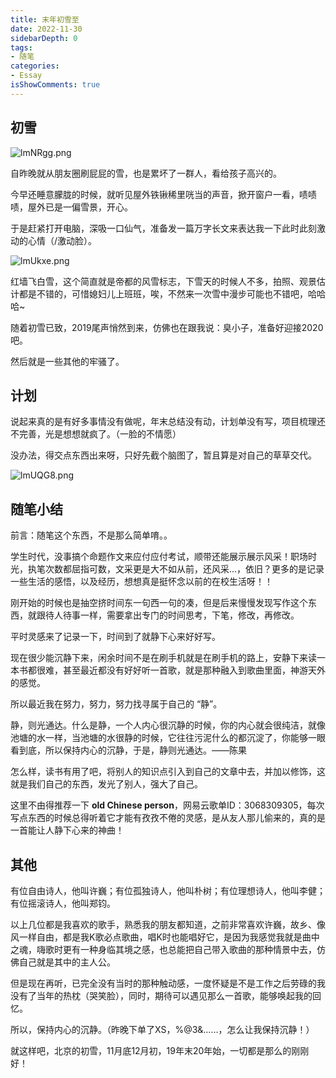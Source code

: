 ```yaml
---
title: 末年初雪至
date: 2022-11-30
sidebarDepth: 0
tags:
- 随笔
categories:
- Essay
isShowComments: true
---
```


<Boxx/>

## 初雪

![lmNRgg.png](https://s2.ax1x.com/2019/12/28/lmNRgg.png)

自昨晚就从朋友圈刷屁屁的雪，也是累坏了一群人，看给孩子高兴的。

<!-- more -->

今早还睡意朦胧的时候，就听见屋外铁锹稀里咣当的声音，掀开窗户一看，啧啧啧，屋外已是一偏雪景，开心。

于是赶紧打开电脑，深吸一口仙气，准备发一篇万字长文来表达我一下此时此刻激动的心情（/激动脸）。

![lmUkxe.png](https://s2.ax1x.com/2019/12/28/lmUkxe.png)

红墙飞白雪，这个简直就是帝都的风雪标志，下雪天的时候人不多，拍照、观景估计都是不错的，可惜媳妇儿上班班，唉，不然来一次雪中漫步可能也不错吧，哈哈哈~

随着初雪已致，2019尾声悄然到来，仿佛也在跟我说：臭小子，准备好迎接2020吧。

然后就是一些其他的牢骚了。

## 计划

说起来真的是有好多事情没有做呢，年末总结没有动，计划单没有写，项目梳理还不完善，光是想想就疯了。（一脸的不情愿）

没办法，得交点东西出来呀，只好先截个脑图了，暂且算是对自己的草草交代。

![lmUQG8.png](https://s2.ax1x.com/2019/12/28/lmUQG8.png)

## 随笔小结

前言：随笔这个东西，不是那么简单唷。。

学生时代，没事搞个命题作文来应付应付考试，顺带还能展示展示风采！职场时光，执笔次数都屈指可数，文采更是大不如从前，还风采...，依旧？更多的是记录一些生活的感悟，以及经历，想想真是挺怀念以前的在校生活呀！！

刚开始的时候也是抽空挤时间东一句西一句的凑，但是后来慢慢发现写作这个东西，就跟待人待事一样，需要拿出专门的时间思考，下笔，修改，再修改。

平时灵感来了记录一下，时间到了就静下心来好好写。

现在很少能沉静下来，闲余时间不是在刷手机就是在刷手机的路上，安静下来读一本书都很难，甚至最近都没有好好听一首歌，就是那种融入到歌曲里面，神游天外的感觉。

所以最近我在努力，努力，努力找寻属于自己的 “静”。

静，则光通达。什么是静，一个人内心很沉静的时候，你的内心就会很纯洁，就像池塘的水一样，当池塘的水很静的时候，它往往污泥什么的都沉淀了，你能够一眼看到底，所以保持内心的沉静，于是，静则光通达。——陈果

怎么样，读书有用了吧，将别人的知识点引入到自己的文章中去，并加以修饰，这就是我们自己的东西，发光了别人，强大了自己。

这里不由得推荐一下 **old Chinese person**，网易云歌单ID：3068309305，每次写点东西的时候总得听着它才能有孜孜不倦的灵感，是从友人那儿偷来的，真的是一首能让人静下心来的神曲！

## 其他

有位自由诗人，他叫许巍；有位孤独诗人，他叫朴树；有位理想诗人，他叫李健；有位摇滚诗人，他叫郑钧。

以上几位都是我喜欢的歌手，熟悉我的朋友都知道，之前非常喜欢许巍，故乡、像风一样自由，都是我K歌必点歌曲，唱K时也能唱好它，是因为我感觉我就是曲中之魂，嗨歌时更有一种身临其境之感，也总能把自己带入歌曲的那种情景中去，仿佛自己就是其中的主人公。

但是现在再听，已完全没有当时的那种触动感，一度怀疑是不是工作之后劳碌的我没有了当年的热枕（哭笑脸），同时，期待可以遇见那么一首歌，能够唤起我的回忆。

所以，保持内心的沉静。（昨晚下单了XS，%@3&……，怎么让我保持沉静！）

就这样吧，北京的初雪，11月底12月初，19年末20年始，一切都是那么的刚刚好！

<Reward/>
